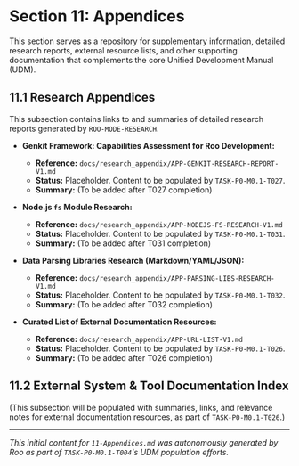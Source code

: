 # Section 11: Appendices

This section serves as a repository for supplementary information, detailed research reports, external resource lists, and other supporting documentation that complements the core Unified Development Manual (UDM).

## 11.1 Research Appendices

This subsection contains links to and summaries of detailed research reports generated by `ROO-MODE-RESEARCH`.

- **Genkit Framework: Capabilities Assessment for Roo Development:**
    - **Reference:** `docs/research_appendix/APP-GENKIT-RESEARCH-REPORT-V1.md`
    - **Status:** Placeholder. Content to be populated by `TASK-P0-M0.1-T027`.
    - **Summary:** (To be added after T027 completion)

- **Node.js `fs` Module Research:**
    - **Reference:** `docs/research_appendix/APP-NODEJS-FS-RESEARCH-V1.md`
    - **Status:** Placeholder. Content to be populated by `TASK-P0-M0.1-T031`.
    - **Summary:** (To be added after T031 completion)

- **Data Parsing Libraries Research (Markdown/YAML/JSON):**
    - **Reference:** `docs/research_appendix/APP-PARSING-LIBS-RESEARCH-V1.md`
    - **Status:** Placeholder. Content to be populated by `TASK-P0-M0.1-T032`.
    - **Summary:** (To be added after T032 completion)

- **Curated List of External Documentation Resources:**
    - **Reference:** `docs/research_appendix/APP-URL-LIST-V1.md`
    - **Status:** Placeholder. Content to be populated by `TASK-P0-M0.1-T026`.
    - **Summary:** (To be added after T026 completion)

## 11.2 External System & Tool Documentation Index

(This subsection will be populated with summaries, links, and relevance notes for external documentation resources, as part of `TASK-P0-M0.1-T026`.)

---
*This initial content for `11-Appendices.md` was autonomously generated by Roo as part of `TASK-P0-M0.1-T004`'s UDM population efforts.*